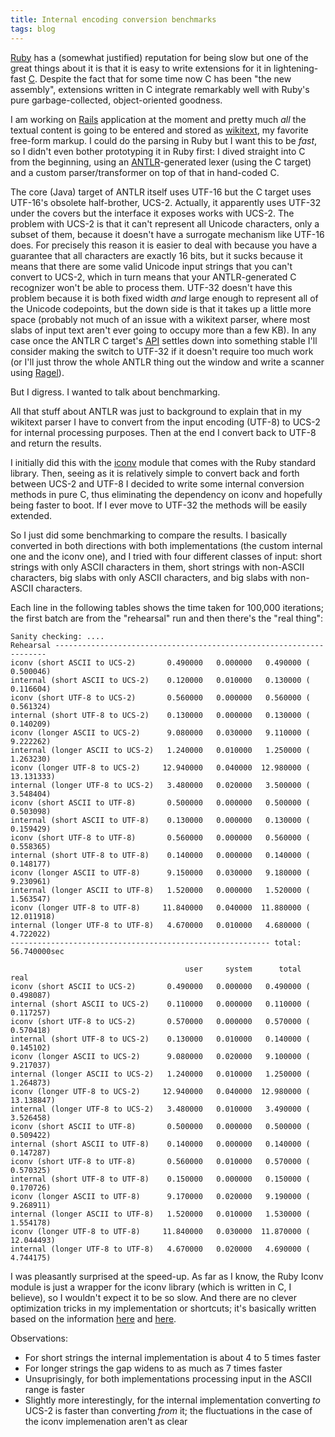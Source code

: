 ```yaml
---
title: Internal encoding conversion benchmarks
tags: blog
---
```


[Ruby](http://www.wincent.com/knowledge-base/Ruby) has a (somewhat justified) reputation for being slow but one of the great things about it is that it is easy to write extensions for it in lightening-fast [C](http://www.wincent.com/knowledge-base/C). Despite the fact that for some time now C has been "the new assembly", extensions written in C integrate remarkably well with Ruby's pure garbage-collected, object-oriented goodness.

I am working on [Rails](http://www.wincent.com/knowledge-base/Rails) application at the moment and pretty much _all_ the textual content is going to be entered and stored as [wikitext](http://www.wincent.com/knowledge-base/wikitext), my favorite free-form markup. I could do the parsing in Ruby but I want this to be _fast_, so I didn't even bother prototyping it in Ruby first: I dived straight into C from the beginning, using an [ANTLR](http://www.wincent.com/knowledge-base/ANTLR)-generated lexer (using the C target) and a custom parser/transformer on top of that in hand-coded C.

The core (Java) target of ANTLR itself uses UTF-16 but the C target uses UTF-16's obsolete half-brother, UCS-2. Actually, it apparently uses UTF-32 under the covers but the interface it exposes works with UCS-2. The problem with UCS-2 is that it can't represent all Unicode characters, only a subset of them, because it doesn't have a surrogate mechanism like UTF-16 does. For precisely this reason it is easier to deal with because you have a guarantee that all characters are exactly 16 bits, but it sucks because it means that there are some valid Unicode input strings that you can't convert to UCS-2, which in turn means that your ANTLR-generated C recognizer won't be able to process them. UTF-32 doesn't have this problem because it is both fixed width _and_ large enough to represent all of the Unicode codepoints, but the down side is that it takes up a little more space (probably not much of an issue with a wikitext parser, where most slabs of input text aren't ever going to occupy more than a few KB). In any case once the ANTLR C target's [API](http://www.wincent.com/knowledge-base/API) settles down into something stable I'll consider making the switch to UTF-32 if it doesn't require too much work (or I'll just throw the whole ANTLR thing out the window and write a scanner using [Ragel](http://www.wincent.com/knowledge-base/Ragel)).

But I digress. I wanted to talk about benchmarking.

All that stuff about ANTLR was just to background to explain that in my wikitext parser I have to convert from the input encoding (UTF-8) to UCS-2 for internal processing purposes. Then at the end I convert back to UTF-8 and return the results.

I initially did this with the [iconv](http://www.ruby-doc.org/stdlib/libdoc/iconv/rdoc/index.html) module that comes with the Ruby standard library. Then, seeing as it is relatively simple to convert back and forth between UCS-2 and UTF-8 I decided to write some internal conversion methods in pure C, thus eliminating the dependency on iconv and hopefully being faster to boot. If I ever move to UTF-32 the methods will be easily extended.

So I just did some benchmarking to compare the results. I basically converted in both directions with both implementations (the custom internal one and the iconv one), and I tried with four different classes of input: short strings with only ASCII characters in them, short strings with non-ASCII characters, big slabs with only ASCII characters, and big slabs with non-ASCII characters.

Each line in the following tables shows the time taken for 100,000 iterations; the first batch are from the "rehearsal" run and then there's the "real thing":

    Sanity checking: ....
    Rehearsal --------------------------------------------------------------------
    iconv (short ASCII to UCS-2)       0.490000   0.000000   0.490000 (  0.500046)
    internal (short ASCII to UCS-2)    0.120000   0.010000   0.130000 (  0.116604)
    iconv (short UTF-8 to UCS-2)       0.560000   0.000000   0.560000 (  0.561324)
    internal (short UTF-8 to UCS-2)    0.130000   0.000000   0.130000 (  0.140209)
    iconv (longer ASCII to UCS-2)      9.080000   0.030000   9.110000 (  9.222262)
    internal (longer ASCII to UCS-2)   1.240000   0.010000   1.250000 (  1.263230)
    iconv (longer UTF-8 to UCS-2)     12.940000   0.040000  12.980000 ( 13.131333)
    internal (longer UTF-8 to UCS-2)   3.480000   0.020000   3.500000 (  3.548404)
    iconv (short ASCII to UTF-8)       0.500000   0.000000   0.500000 (  0.503098)
    internal (short ASCII to UTF-8)    0.130000   0.000000   0.130000 (  0.159429)
    iconv (short UTF-8 to UTF-8)       0.560000   0.000000   0.560000 (  0.558365)
    internal (short UTF-8 to UTF-8)    0.140000   0.000000   0.140000 (  0.148177)
    iconv (longer ASCII to UTF-8)      9.150000   0.030000   9.180000 (  9.230961)
    internal (longer ASCII to UTF-8)   1.520000   0.000000   1.520000 (  1.563547)
    iconv (longer UTF-8 to UTF-8)     11.840000   0.040000  11.880000 ( 12.011918)
    internal (longer UTF-8 to UTF-8)   4.670000   0.010000   4.680000 (  4.722022)
    ---------------------------------------------------------- total: 56.740000sec

                                           user     system      total        real
    iconv (short ASCII to UCS-2)       0.490000   0.000000   0.490000 (  0.498087)
    internal (short ASCII to UCS-2)    0.110000   0.000000   0.110000 (  0.117257)
    iconv (short UTF-8 to UCS-2)       0.570000   0.000000   0.570000 (  0.570418)
    internal (short UTF-8 to UCS-2)    0.130000   0.010000   0.140000 (  0.145102)
    iconv (longer ASCII to UCS-2)      9.080000   0.020000   9.100000 (  9.217037)
    internal (longer ASCII to UCS-2)   1.240000   0.010000   1.250000 (  1.264873)
    iconv (longer UTF-8 to UCS-2)     12.940000   0.040000  12.980000 ( 13.138847)
    internal (longer UTF-8 to UCS-2)   3.480000   0.010000   3.490000 (  3.526458)
    iconv (short ASCII to UTF-8)       0.500000   0.000000   0.500000 (  0.509422)
    internal (short ASCII to UTF-8)    0.140000   0.000000   0.140000 (  0.147287)
    iconv (short UTF-8 to UTF-8)       0.560000   0.010000   0.570000 (  0.570325)
    internal (short UTF-8 to UTF-8)    0.150000   0.000000   0.150000 (  0.170726)
    iconv (longer ASCII to UTF-8)      9.170000   0.020000   9.190000 (  9.268911)
    internal (longer ASCII to UTF-8)   1.520000   0.010000   1.530000 (  1.554178)
    iconv (longer UTF-8 to UTF-8)     11.840000   0.030000  11.870000 ( 12.044493)
    internal (longer UTF-8 to UTF-8)   4.670000   0.020000   4.690000 (  4.744175)

I was pleasantly surprised at the speed-up. As far as I know, the Ruby Iconv module is just a wrapper for the iconv library (which is written in C, I believe), so I wouldn't expect it to be so slow. And there are no clever optimization tricks in my implementation or shortcuts; it's basically written based on the information [here](http://en.wikipedia.org/wiki/UTF-8) and [here](http://en.wikipedia.org/wiki/UTF-16/UCS-2).

Observations:

-   For short strings the internal implementation is about 4 to 5 times faster
-   For longer strings the gap widens to as much as 7 times faster
-   Unsuprisingly, for both implementations processing input in the ASCII range is faster
-   Slightly more interestingly, for the internal implementation converting _to_ UCS-2 is faster than converting _from_ it; the fluctuations in the case of the iconv implemenation aren't as clear
